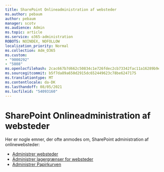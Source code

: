 ```yaml
---
title: SharePoint Onlineadministration af websteder
ms.author: pebaum
author: pebaum
manager: scotv
ms.audience: Admin
ms.topic: article
ms.service: o365-administration
ROBOTS: NOINDEX, NOFOLLOW
localization_priority: Normal
ms.collection: Adm_O365
ms.custom:
- "9000292"
- "5808"
ms.openlocfilehash: 2cac667b7d662c50834c1e726fdec2cb73342fac11a16289b9ef928925fd173e
ms.sourcegitcommit: b5f7da89a650d2915dc652449623c78be6247175
ms.translationtype: MT
ms.contentlocale: da-DK
ms.lasthandoff: 08/05/2021
ms.locfileid: "54093160"
---
```

# <a name="sharepoint-online-site-management"></a>SharePoint Onlineadministration af websteder

Her er nogle emner, der ofte anmodes om, SharePoint administration af onlinewebsteder:

- [Administrer websteder](https://docs.microsoft.com/sharepoint/manage-sites-in-new-admin-center)
- [Administrer lagergrænser for websteder](https://docs.microsoft.com/sharepoint/manage-site-collection-storage-limits)
- [Administrer Papirkurven](https://support.microsoft.com/office/8a6c2198-910e-42dc-9a9c-bc5bc4f327da)